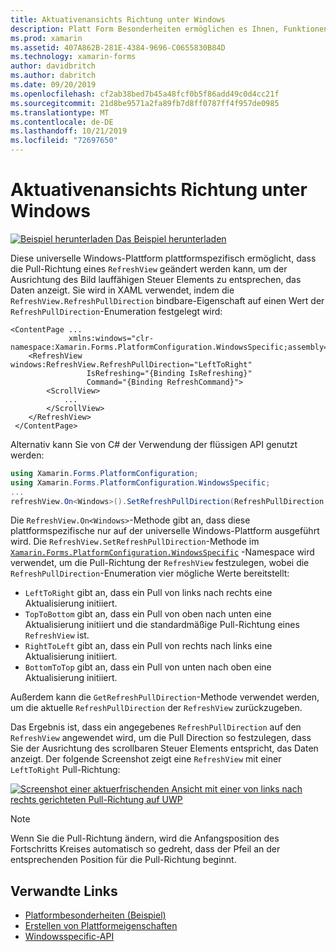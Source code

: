 ```yaml
---
title: Aktuativenansichts Richtung unter Windows
description: Platt Form Besonderheiten ermöglichen es Ihnen, Funktionen zu nutzen, die nur auf einer bestimmten Plattform verfügbar sind, ohne dass benutzerdefinierte Renderer oder Effekte implementiert werden. In diesem Artikel wird erläutert, wie Sie die Windows-plattformspezifische verwenden, mit der die Pull-Richtung einer aktualisierbaren Ansicht geändert werden kann.
ms.prod: xamarin
ms.assetid: 407A862B-281E-4384-9696-C0655830B84D
ms.technology: xamarin-forms
author: davidbritch
ms.author: dabritch
ms.date: 09/20/2019
ms.openlocfilehash: cf2ab38bed7b45a48fcf0b5f86add49c0d4cc21f
ms.sourcegitcommit: 21d8be9571a2fa89fb7d8ff0787ff4f957de0985
ms.translationtype: MT
ms.contentlocale: de-DE
ms.lasthandoff: 10/21/2019
ms.locfileid: "72697650"
---
```

# <a name="refreshview-pull-direction-on-windows"></a>Aktuativenansichts Richtung unter Windows

[![Beispiel herunterladen](~/media/shared/download.png) Das Beispiel herunterladen](https://docs.microsoft.com/samples/xamarin/xamarin-forms-samples/userinterface-platformspecifics)

Diese universelle Windows-Plattform plattformspezifisch ermöglicht, dass die Pull-Richtung eines `RefreshView` geändert werden kann, um der Ausrichtung des Bild lauffähigen Steuer Elements zu entsprechen, das Daten anzeigt. Sie wird in XAML verwendet, indem die `RefreshView.RefreshPullDirection` bindbare-Eigenschaft auf einen Wert der `RefreshPullDirection`-Enumeration festgelegt wird:

```xaml
<ContentPage ...
             xmlns:windows="clr-namespace:Xamarin.Forms.PlatformConfiguration.WindowsSpecific;assembly=Xamarin.Forms.Core">
    <RefreshView windows:RefreshView.RefreshPullDirection="LeftToRight"
                 IsRefreshing="{Binding IsRefreshing}"
                 Command="{Binding RefreshCommand}">
        <ScrollView>
            ...
        </ScrollView>
    </RefreshView>
 </ContentPage>
```

Alternativ kann Sie von C# der Verwendung der flüssigen API genutzt werden:

```csharp
using Xamarin.Forms.PlatformConfiguration;
using Xamarin.Forms.PlatformConfiguration.WindowsSpecific;
...
refreshView.On<Windows>().SetRefreshPullDirection(RefreshPullDirection.LeftToRight);
```

Die `RefreshView.On<Windows>`-Methode gibt an, dass diese plattformspezifische nur auf der universelle Windows-Plattform ausgeführt wird. Die `RefreshView.SetRefreshPullDirection`-Methode im [`Xamarin.Forms.PlatformConfiguration.WindowsSpecific`](xref:Xamarin.Forms.PlatformConfiguration.WindowsSpecific) -Namespace wird verwendet, um die Pull-Richtung der `RefreshView` festzulegen, wobei die `RefreshPullDirection`-Enumeration vier mögliche Werte bereitstellt:

- `LeftToRight` gibt an, dass ein Pull von links nach rechts eine Aktualisierung initiiert.
- `TopToBottom` gibt an, dass ein Pull von oben nach unten eine Aktualisierung initiiert und die standardmäßige Pull-Richtung eines `RefreshView` ist.
- `RightToLeft` gibt an, dass ein Pull von rechts nach links eine Aktualisierung initiiert.
- `BottomToTop` gibt an, dass ein Pull von unten nach oben eine Aktualisierung initiiert.

Außerdem kann die `GetRefreshPullDirection`-Methode verwendet werden, um die aktuelle `RefreshPullDirection` der `RefreshView` zurückzugeben.

Das Ergebnis ist, dass ein angegebenes `RefreshPullDirection` auf den `RefreshView` angewendet wird, um die Pull Direction so festzulegen, dass Sie der Ausrichtung des scrollbaren Steuer Elements entspricht, das Daten anzeigt. Der folgende Screenshot zeigt eine `RefreshView` mit einer `LeftToRight` Pull-Richtung:

[![Screenshot einer aktuerfrischenden Ansicht mit einer von links nach rechts gerichteten Pull-Richtung auf UWP](refreshview-pulldirection-images/refreshview-pulldirection.png "Aktuativenansicht mit der Richtung von links nach rechts")](refreshview-pulldirection-images/refreshview-pulldirection-large.png#lightbox "Aktuativenansicht mit der Richtung von links nach rechts")

> [!NOTE]
> Wenn Sie die Pull-Richtung ändern, wird die Anfangsposition des Fortschritts Kreises automatisch so gedreht, dass der Pfeil an der entsprechenden Position für die Pull-Richtung beginnt.

## <a name="related-links"></a>Verwandte Links

- [Platformbesonderheiten (Beispiel)](https://docs.microsoft.com/samples/xamarin/xamarin-forms-samples/userinterface-platformspecifics)
- [Erstellen von Plattformeigenschaften](~/xamarin-forms/platform/platform-specifics/index.md#creating-platform-specifics)
- [Windowsspecific-API](xref:Xamarin.Forms.PlatformConfiguration.WindowsSpecific)
